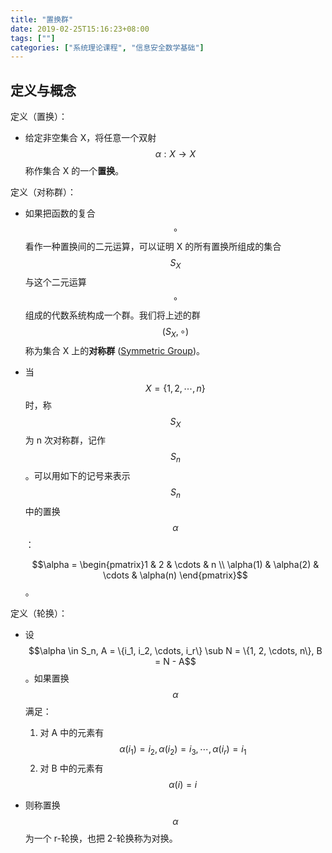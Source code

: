 ```yaml
---
title: "置换群"
date: 2019-02-25T15:16:23+08:00
tags: [""]
categories: ["系统理论课程", "信息安全数学基础"]
---
```



## 定义与概念

定义（置换）：

- 给定非空集合 X，将任意一个双射 $$\alpha: X \rightarrow X$$ 称作集合 X 的一个**置换**。

定义（对称群）：

- 如果把函数的复合 $$\circ$$ 看作一种置换间的二元运算，可以证明 X 的所有置换所组成的集合 $$S_X$$ 与这个二元运算 $$\circ$$ 组成的代数系统构成一个群。我们将上述的群 $$(S_X, \circ)$$ 称为集合 X 上的**对称群** ([Symmetric Group](<https://en.wikipedia.org/wiki/Symmetric_group>))。

- 当 $$X = \{1, 2, \cdots, n\}$$ 时，称 $$S_X$$ 为 n 次对称群，记作  $$S_n$$。可以用如下的记号来表示 $$S_n$$ 中的置换 $$\alpha$$：

  $$\alpha = \begin{pmatrix}1 & 2 & \cdots & n \\ \alpha(1) & \alpha(2) & \cdots & \alpha(n) \end{pmatrix}$$。

定义（轮换）：

- 设 $$\alpha \in S_n, A = \{i_1, i_2, \cdots, i_r\} \sub N = \{1, 2, \cdots, n\}, B = N - A$$。如果置换 $$\alpha $$ 满足：
  1. 对 A 中的元素有 $$\alpha(i_1) = i_2, \alpha(i_2) = i_3, \cdots, \alpha(i_r) = i_1$$
  2. 对 B 中的元素有 $$\alpha(i) = i$$

- 则称置换 $$\alpha$$ 为一个 r-轮换，也把 2-轮换称为对换。
